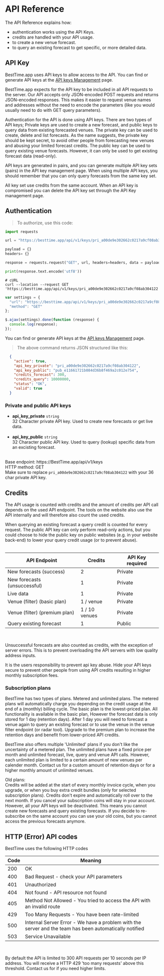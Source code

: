 
# API Reference

The API Reference explains how:

- authentication works using the API Keys.
- credits are handled with your API usage.
- to create a new venue forecast.
- to query an existing forecast to get specific, or more detailed data.

## <a name="api-keys"></a> API Key

BestTime.app uses API keys to allow access to the API. You can find or generate API keys at the [API keys Management](http://besttime.app/api/v1/api_keys_list) page.

BestTime.app expects for the API key to be included in all API requests to the server. 
Our API accepts only JSON-encoded POST requests and returns JSON-encoded responses.
This makes it easier to request venue names and addresses without the need to encode the parameters (like you would usually need to do with GET query parameters).

Authentication for the API is done using API keys.
There are two types of API keys; Private keys are used to create a new forecast, and public keys to query data from existing forecasted venues. The private key can be used to create, delete and list forecasts. As the name suggests, the private key should be kept secret, to avoid other people from forecasting new venues and abusing your limited forecast credits. The public key can be used to query existing venue forecasts. However, it can only be used to get existing forecast data (read-only). 

API keys are generated in pairs, and you can generate multiple API key sets (pairs) in the API key management page. When using multiple API keys, you should remember that you can only query forecasts from the same key set. 

All key set use credits from the same account. When an API key is compromised you can delete the API key set through the API Key management page.


## Authentication

> To authorize, use this code:


```python
import requests

url = "https://besttime.app/api/v1/keys/pri_a00de9e302662c0217a9cf08ab304122"

payload = {}
headers= {}

response = requests.request("GET", url, headers=headers, data = payload)

print(response.text.encode('utf8'))
```

```shell
# cURL
curl --location --request GET 'https://besttime.app/api/v1/keys/pri_a00de9e302662c0217a9cf08ab304122'
```

```javascript
var settings = {
  "url": "https://besttime.app/api/v1/keys/pri_a00de9e302662c0217a9cf08ab304122",
  "method": "GET"
};

$.ajax(settings).done(function (response) {
  console.log(response);
});
```

You can find or generate API keys at the [API keys Management](http://besttime.app/api/v1/api_keys_list) page.

> The above command returns JSON structured like this:

```json
  {
    "active": true,
    "api_key_private": "pri_a00de9e302662c0217a9cf08ab304122",
    "api_key_public": "pub_e11661721b084d36b8f469a2c012e754",
    "credits_forecast": 300,
    "credits_query": 10000000,
    "status": "OK",
    "valid": true
  }
```

### Private and public API keys

- **api_key_private** `string`  
 32 Character private API key. Used to create new forecasts or get live data.  
 &nbsp; 
- **api_key_public** `string`  
 32 Character public API key. Used to query (lookup) specific data from an excisting forecast.  
 &nbsp;  

<aside class="notice">
Base endpoint: https://BestTime.app/api/v1/keys
</aside>

<aside class="notice">
HTTP method: GET
</aside>


<aside class="notice">
Make sure to replace <code>pri_a00de9e302662c0217a9cf08ab304122</code> with your 36 char private API key.
</aside>


## Credits

The API usage is counted with credits and the amount of credits per API call depends on the used API endpoint. The tools on the website also use the API internally and will therefore also count the used credits.

When querying an existing forecast a query credit is counted for every request. The public API key can only perform read-only actions, but you could choose to hide the public key on public websites (e.g. in your website back-end) to lower your query credit usage (or to prevent abuse).  
&nbsp;  

| API Endpoint                               | Credits     | API Key required |
|------------------------------------|------------------|------------------|
| New forecasts (success)             | 2          | Private          | 
| New forecasts (unsuccessful)        | 1         | Private        |
| Live data                           | 1         | Private          | 
| Venue (filter) (basic plan)           | 1 / venue    | Private          |
| Venue (filter) (premium plan)           | 1 / 10 venues | Private          |
| Query existing forecast                | 1         | Public            |  
 
 &nbsp; 

Unsuccessful forecasts are also counted as credits, with the exception of server errors. This is to prevent overloading the API servers with low quality address inputs.

It is the users responsibility to prevent api key abuse. Hide your API keys secure to prevent other people from using API credits resulting in higher monthly subscription fees.


### Subscription plans
BestTime has two types of plans. Metered and unlimited plans. The metered plans will automatically charge you depending on the credit usage at the end of a (monthly) billing cycle. The basic plan is the lowest-priced plan. All functionality is available in the basic plan, However the forecast data is only stored for 1 day (retention days). After 1 day you will need to forecast a venue again to query an existing forecast or to use the venue in the venue filter endpoint (or radar tool). Upgrade to the premium plan to increase the retention days and benefit from lower-priced API credits. 

BestTime also offers multiple 'Unlimited' plans if you don't like the uncertainty of a metered plan. The unlimited plans have a fixed price per month and unlimited forecast, live, query and venue API calls. However, each unlimited plan is limited to a certain amount of new venues per calender month. 
Contact us for a custom amount of retention days or for a higher monthly amount of unlimited venues.


Old plans:  &nbsp;  
Credits will be added at the start of every monthly invoice cycle, when you upgrade, or when you buy extra credit bundles (only for selected subscription plans). Credits don't expire and automatically roll over to the next month. If you cancel your subscription coins will stay in your account. However, all your API keys will be deactivated. This means you cannot create new forecasts and query existing forecasts. If you decide to re-subscribe on the same account you can use your old coins, but you cannot access the previous forecasts anymore.

## HTTP (Error) API codes

BestTime uses the following HTTP codes

| Code  | Meaning   | 
|---------------|-------------|
| 200              | OK      | 
| 400             | Bad Request - check your API parameters |
|401               | Unauthorized |
| 404              | Not found - API resource not found |
| 405               | Method Not Allowed - You tried to access the API with an invalid route |
|429 |Too Many Requests - You have been rate-limited
|500 | Internal Server Error - We have a problem with the server and the team has been automatically notified
| 503 | Service Unavailable

&nbsp;  

By default the API is limited to 300 API requests per 10 seconds per IP address. You will receive a HTTP 429 'too many requests' above this threshold. Contact us for if you need higher limits.